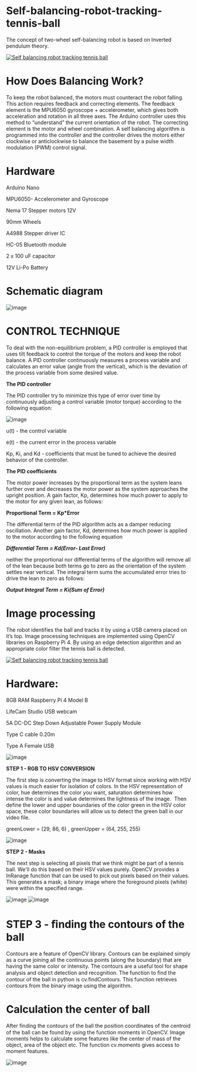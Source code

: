 # Self-balancing-robot-tracking-tennis-ball
The concept of two-wheel self-balancing robot is based on Inverted pendulum theory.

[![Self balancing robot tracking tennis ball](https://user-images.githubusercontent.com/50642442/135050872-7a297032-2a62-49a5-9276-f3c8aaf1fd55.png)](https://youtu.be/2faSF5KY5KM "Self balancing robot tracking tennis ball")

# How Does Balancing Work?

To keep the robot balanced, the motors must counteract the robot falling. This action requires feedback and correcting elements. The feedback element is the MPU6050 gyroscope + accelerometer, which gives both acceleration and rotation in all three axes. The Arduino controller uses this method to “understand” the current orientation of the robot. The correcting element is the motor and wheel combination.
A self balancing algorithm is programmed into the controller and the controller drives the motors either clockwise or anticlockwise to balance the basement by a pulse width modulation (PWM) control signal.

# Hardware

Arduino Nano

MPU6050- Accelerometer and Gyroscope  

Nema 17 Stepper motors 12V

90mm Wheels

A4988 Stepper driver IC

HC-05 Bluetooth module

2 x 100 uF capacitor

12V Li-Po Battery

# Schematic diagram
![image](https://user-images.githubusercontent.com/50642442/135047363-df6c507f-63e2-46bc-9546-df0e2e77d219.png)

# CONTROL TECHNIQUE

To deal with the non-equilibrium problem, a PID controller is employed that uses tilt feedback to control the torque of the motors and keep the robot balance.
A PID controller continuously measures a process variable and calculates an error value (angle from the vertical), which is the deviation of the process variable from some desired value.

**The PID controller**

The PID controller try to minimize this type of error over time by continuously adjusting a control variable (motor torque) according to the following equation:

![image](https://user-images.githubusercontent.com/50642442/135047823-99682262-b244-4218-a87d-d6b4fb599d87.png)

u(t) - the control variable

e(t) - the current error in the process variable

Kp, Ki, and Kd - coefficients that must be tuned to achieve the desired behavior of the controller.

**The PID coefficients**

The motor power increases by the proportional term as the system leans further over and decreases the motor power as the system approaches the upright position. A gain factor, Kp, determines how much power to apply to the motor for any given lean, as follows:

**Proportional Term = Kp*Error**
   
The differential term of the PID algorithm acts as a damper reducing oscillation. Another gain factor, Kd, determines how much power is applied to the motor according to the following equation

****Differential Term = Kd*(Error- Last Error)***
   
neither the proportional nor differential terms of the algorithm will remove all of the lean because both terms go to zero as the orientation of the system settles near vertical. The integral term sums the accumulated error tries to drive the lean to zero as follows:

****Output Integral Term = Ki*(Sum of Error)***

# Image processing

The robot identifies the ball and tracks it by using a USB camera placed on it’s top. Image processing techniques are implemented using OpenCV libraries on Raspberry Pi 4. By using an edge detection algorithm and an appropriate color filter the tennis ball is detected.

[![Self balancing robot tracking tennis ball](https://user-images.githubusercontent.com/50642442/135051174-f36bfeb7-e5b2-4f8a-80b4-c83aa5e6d35b.png)](https://youtu.be/NNahzWm346I "Self balancing robot tracking tennis ball")

# Hardware:

8GB RAM Raspberry Pi 4 Model B 

LifeCam Studio USB  webcam 

5A DC-DC Step Down Adjustable Power Supply Module 

Type C cable  0.20m 

Type A Female USB 

![image](https://user-images.githubusercontent.com/50642442/135049120-00da217e-9639-45e8-b8e0-b9331effa0a4.png)


**STEP 1 - RGB TO HSV CONVERSION**

The first step is converting the image to HSV format since working with HSV values is much easier for isolation of colors. 
In the HSV representation of color, hue determines the color you want, saturation determines how intense the color is and value determines the lightness of the image. 
Then define the lower and upper boundaries of the color green in the HSV color space, these color boundaries will allow us to detect the green ball in our video file. 

greenLower = (29, 86, 6) , greenUpper = (64, 255, 255)

![image](https://user-images.githubusercontent.com/50642442/135049326-540a830b-aca1-4ada-8e91-c7d1e50c970e.png)

**STEP 2 - Masks**

The next step is selecting all pixels that we think might be part of a tennis ball.
We'll do this based on their HSV values purely. 
OpenCV provides a InRanage function that can be used to pick out pixels based on their values. 
This generates a mask; a binary image where the foreground pixels (white) were within the specified range. 

![image](https://user-images.githubusercontent.com/50642442/135049722-89845e1f-06f7-4a8c-9052-24d6d9a3774a.png) ![image](https://user-images.githubusercontent.com/50642442/135049671-3e5d78d1-fafd-4dc6-849d-12efa6432f78.png) 

# STEP 3 - ﬁnding the contours of the ball

Contours are a feature of OpenCV library. Contours can be explained simply as a curve joining all the continuous points (along the boundary) that are having the same color or intensity. The contours are a useful tool for shape analysis and object detection and recognition. The function to ﬁnd the contour of the ball in python is cv.findContours. This function retrieves contours from the binary image using the algorithm.

# Calculation the center of ball

After ﬁnding the contours of the ball the position coordinates of the centroid of the ball can be found by using the function moments in OpenCV. 
Image moments helps to calculate some features like the center of mass of the object, area of the object etc. The function cv.moments gives access to moment features.

![image](https://user-images.githubusercontent.com/50642442/135050197-050680e6-cd27-4365-9759-f15a2493bc4b.png)





































